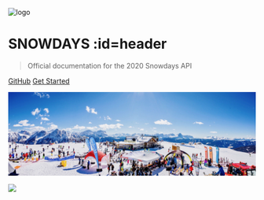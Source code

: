 ![logo](/assets/images/snowflake.svg)

# SNOWDAYS :id=header

<div id="subtitle">

> Official documentation for the 2020 Snowdays API
</div>

<div class="buttons">
  <a href="https://github.com/SnowdaysIT/snowdays-back-end" target="_blank"><span>GitHub</span></a>
  <a href="#/README"><span>Get Started</span></a>
</div>

![](assets/images/panorama.jpg)

![](#fffff)